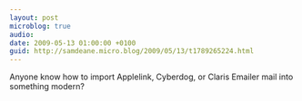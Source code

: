 ```yaml
---
layout: post
microblog: true
audio: 
date: 2009-05-13 01:00:00 +0100
guid: http://samdeane.micro.blog/2009/05/13/t1789265224.html
---
```

Anyone know how to import Applelink, Cyberdog, or Claris Emailer mail into something modern?
